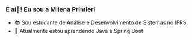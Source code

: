 ### E aí👋! Eu sou a Milena Primieri

- 📚 Sou estudante de Análise e Desenvolvimento de Sistemas no IFRS
- 🌱 Atualmente estou aprendendo Java e Spring Boot


